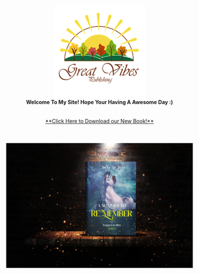 <div align="center"><img src="img/Great_vibes_publishing-transparent250.png" /><br /><b> Welcome To My Site! Hope Your Having A Awesome Day :)</b><br /><br /><br />
  <a href="book">**Click Here to Download our New Book!**</a></div> <br/>
<br /><div align="center"><br /><img src="/3D-JPEG.jpg" /><br />
